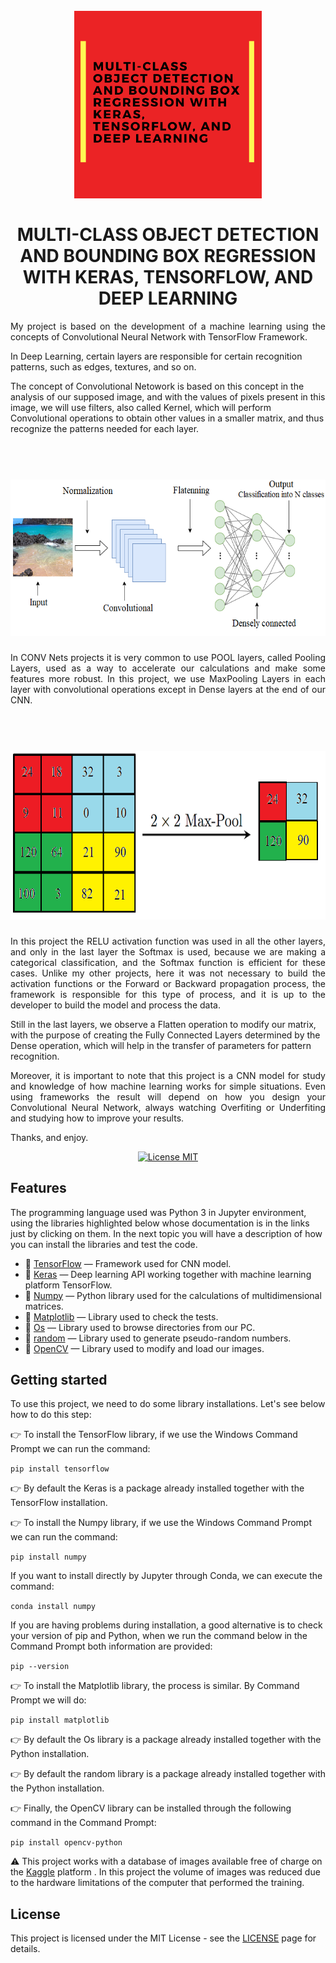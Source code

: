  <h1 align="center">
<br>
  <img src=https://github.com/ViniciusRubens/Object-Detection-and-Bounding-Box-Regression/blob/main/Images/Logotipo.png alt="FLOWER MULTI-LABEL CLASSIFICATION" width="300">
<br>
<br>
MULTI-CLASS OBJECT DETECTION AND BOUNDING BOX REGRESSION WITH KERAS, TENSORFLOW, AND DEEP LEARNING
</h1>

<p align="justify">
My project is based on the development of a machine learning using the concepts of Convolutional Neural Network with TensorFlow Framework.

In Deep Learning, certain layers are responsible for certain recognition patterns, such as edges, textures, and so on. 

The concept of Convolutional Netowork is based on this concept in the analysis of our supposed image, and with the values of pixels present in this image, we will use filters, also called Kernel, which will perform Convolutional operations to obtain other values in a smaller matrix, and thus recognize the patterns needed for each layer. 
</p>

<h1 align="center">
<br>
  <img src=https://github.com/ViniciusRubens/Cat-and-Dog-classification-TensorFlow/blob/main/Images/CNN%20Model.png alt="CNN model" width="550" height = "250">
<br>
</h1>

<p align="justify">
In CONV Nets projects it is very common to use POOL layers, called Pooling Layers, used as a way to accelerate our calculations and make some features more robust. In this project, we use MaxPooling Layers in each layer with convolutional operations except in Dense layers at the end of our CNN.
</P>

<h1 align="center">
<br>
  <img src=https://github.com/ViniciusRubens/Cat-and-Dog-classification-TensorFlow/blob/main/Images/MaxPool%20example.png alt="DEEP NEURAL NETWORK" width="4000" height = "270">
<br>
</h1>

<p align="justify">
In this project the RELU activation function was used in all the other layers, and only in the last layer the Softmax is used, because we are making a categorical classification, and the Softmax function is efficient for these cases. Unlike my other projects, here it was not necessary to build the activation functions or the Forward or Backward propagation process, the framework is responsible for this type of process, and it is up to the developer to build the model and process the data.

Still in the last layers, we observe a Flatten operation to modify our matrix, with the purpose of creating the Fully Connected Layers determined by the Dense operation, which will help in the transfer of parameters for pattern recognition. 
</p>

<p align="justify">
Moreover, it is important to note that this project is a CNN model for study and knowledge of how machine learning works for simple situations. Even using frameworks the result will depend on how you design your Convolutional Neural Network, always watching Overfiting or Underfiting and studying how to improve your results.

Thanks, and enjoy.

</p>

<p align="center">
  <a href="https://opensource.org/licenses/MIT">
    <img src="https://img.shields.io/badge/License-MIT-blue.svg" alt="License MIT">
  </a>
</p>

## Features
[//]: # (Add the features of your project here:)
The programming language used was Python 3 in Jupyter environment, using the libraries highlighted below whose documentation is in the links just by clicking on them. In the next topic you will have a description of how you can install the libraries and test the code.

- 📁 [TensorFlow](https://www.tensorflow.org/api_docs/python/tf/all_symbols) — Framework used for CNN model.
- 📁 [Keras](https://keras.io/api/) — Deep learning API working together with machine learning platform TensorFlow.
- 📁 [Numpy](https://numpy.org/) — Python library used for the calculations of multidimensional matrices.
- 📁 [Matplotlib](https://matplotlib.org/3.3.3/contents.html) — Library used to check the tests.
- 📁 [Os](https://docs.python.org/3/library/os.html) — Library used to browse directories from our PC.
- 📁 [random](https://docs.python.org/3/library/random.html) — Library used to generate pseudo-random numbers.
- 📁 [OpenCV](https://opencv.org/) — Library used to modify and load our images.

## Getting started

To use this project, we need to do some library installations. Let's see below how to do this step:

👉 To install the TensorFlow library, if we use the Windows Command Prompt we can run the command:

`pip install tensorflow`

👉 By default the Keras is a package already installed together with the TensorFlow installation.

👉 To install the Numpy library, if we use the Windows Command Prompt we can run the command:

`pip install numpy`

If you want to install directly by Jupyter through Conda, we can execute the command:

`conda install numpy`

If you are having problems during installation, a good alternative is to check your version of pip and Python, when we run the command below in the Command Prompt both information are provided: 

`pip --version`

👉 To install the Matplotlib library, the process is similar. By Command Prompt we will do: 

`pip install matplotlib`

👉 By default the Os library is a package already installed together with the Python installation.

👉 By default the random library is a package already installed together with the Python installation.

👉 Finally, the OpenCV library can be installed through the following command in the Command Prompt:

`pip install opencv-python`

⚠️ This project works with a database of images available free of charge on the [Kaggle](https://www.kaggle.com/) platform . In this project the volume of images was reduced due to the hardware limitations of the computer that performed the training.

## License

This project is licensed under the MIT License - see the [LICENSE](https://opensource.org/licenses/MIT) page for details.